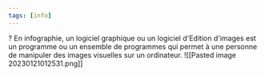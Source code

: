 ```yaml
---
tags: [info]
---
```


?
En infographie, un logiciel graphique ou un logiciel d'Edition d'images est un programme ou un ensemble de programmes qui permet à une personne de manipuler des images visuelles sur un ordinateur.
![[Pasted image 20230121012531.png]]
